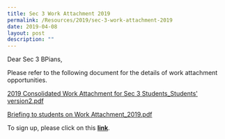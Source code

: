 ```yaml
---
title: Sec 3 Work Attachment 2019
permalink: /Resources/2019/sec-3-work-attachment-2019
date: 2019-04-08
layout: post
description: ""
---
```

Dear Sec 3 BPians,

  

Please refer to the following document for the details of work attachment opportunities.

  

[2019 Consolidated Work Attachment for Sec 3 Students\_Students' version2.pdf](https://www-bpghs-moe-edu-sg-admin.cwp.sg/qql/slot/u148/BPGHS%202019/Announcements%20&%20Updates/Sec%203%20Work%20Attachment%202019/2019%20Consolidated%20Work%20Attachment%20for%20Sec%203%20Students_Students'%20version2.pdf)  

[Briefing to students on Work Attachment\_2019.pdf](https://www-bpghs-moe-edu-sg-admin.cwp.sg/qql/slot/u148/BPGHS%202019/Announcements%20&%20Updates/Sec%203%20Work%20Attachment%202019/Briefing%20to%20students%20on%20Work%20Attachment_2019.pdf)  

  

To sign up, please click on this [**link**](https://docs.google.com/forms/d/e/1FAIpQLSdPhlrgO21Z5LF33C7jnHvxshOJZavgqCk0aWnaDeCgK_yFGw/viewform).